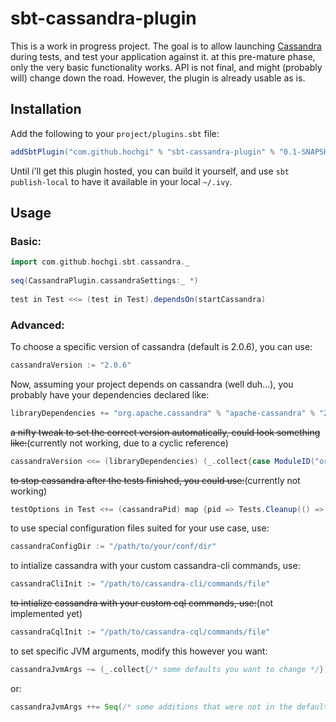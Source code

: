sbt-cassandra-plugin
====================

This is a work in progress project.  The goal is to allow launching [Cassandra](http://cassandra.apache.org) during tests, and test your application against it.
at this pre-mature phase, only the very basic functionality works. API is not final, and might (probably will) change down the road.
However, the plugin is already usable as is.

## Installation ##
Add the following to your `project/plugins.sbt` file:
```scala
addSbtPlugin("com.github.hochgi" % "sbt-cassandra-plugin" % "0.1-SNAPSHOT")
```
Until i'll get this plugin hosted, you can build it yourself, and use `sbt publish-local` to have it available in your local `~/.ivy`.

## Usage ##
### Basic: ###
```scala
import com.github.hochgi.sbt.cassandra._
    
seq(CassandraPlugin.cassandraSettings:_ *)
   
test in Test <<= (test in Test).dependsOn(startCassandra)
``` 
### Advanced: ##
To choose a specific version of cassandra (default is 2.0.6), you can use:
```scala
cassandraVersion := "2.0.6"
```
Now, assuming your project depends on cassandra (well duh...), you probably have your dependencies declared like:
```scala
libraryDependencies += "org.apache.cassandra" % "apache-cassandra" % "2.0.6"
```
~~a nifty tweak to set the correct version automatically, could look something like:~~(currently not working, due to a cyclic reference)
```scala
cassandraVersion <<= (libraryDependencies) (_.collect{case ModuleID("org.apache.cassandra","apache-cassandra",version,_,_,_,_,_,_,_,_) => version}.head)
```
~~to stop cassandra after the tests finished, you could use:~~(currently not working)
```scala
testOptions in Test <+= (cassandraPid) map {pid => Tests.Cleanup(() => Process(Seq("kill",pid)).!)}
```
to use special configuration files suited for your use case, use:
```scala
cassandraConfigDir := "/path/to/your/conf/dir"
```
to intialize cassandra with your custom cassandra-cli commands, use:
```scala
cassandraCliInit := "/path/to/cassandra-cli/commands/file"
```
~~to intialize cassandra with your custom cql commands, use:~~(not implemented yet)
```scala
cassandraCqlInit := "/path/to/cassandra-cql/commands/file"
```
to set specific JVM arguments, modify this however you want:
```scala
cassandraJvmArgs ~= (_.collect{/* some defaults you want to change */})
```
or:
```scala
cassandraJvmArgs ++= Seq(/* some additions that were not in the defaults */)
```
